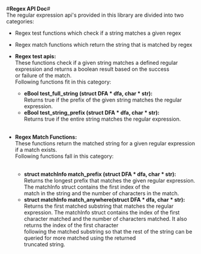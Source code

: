   #__Regex API Doc__#<br />
The regular expression api's provided in this library are divided into two categories:
* Regex test functions which check if a string matches a given regex
* Regex match functions which return the string that is matched by regex<br />

* __Regex test apis:__<br />
These functions check if a given string matches a defined regular expression and returns a boolean result based on the success<br />
or failure of the match.<br />
Following functions fit in this category:<br />
  * __eBool test_full_string (struct DFA * dfa, char * str):__ <br />
    Returns true if the prefix of the given string matches the regular expression.<br />
  * __eBool test_string_prefix (struct DFA * dfa, char * str):__<br />
    Returns true if the entire string matches the regular expression.<br /><br />
* __Regex Match Functions:__<br />
These functions return the matched string for a given regular expression if a match exists.<br />
Following functions fall in this category:<br /><br />
  * __struct matchInfo match_prefix (struct DFA * dfa, char * str):__ <br />
    Returns the longest prefix that matches the given regular expression. The matchInfo struct contains the first index of the<br />match in the string and the number of characters in the match.
  * __struct matchInfo match_anywhere(struct DFA * dfa, char * str):__ <br />
    Returns the first matched substring that matches the regular expression. The matchInfo struct contains the index of the first character matched and the number of characters matched. It also returns the index of the first character <br /> following the matched substring so that the rest of the string can be queried for more matched using the returned<br /> truncated string. <br />
